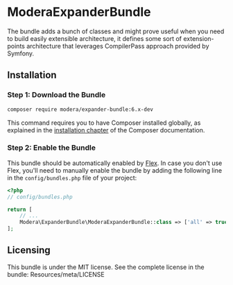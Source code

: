 # ModeraExpanderBundle

The bundle adds a bunch of classes and might prove useful when you need to build easily extensible architecture, it
defines some sort of extension-points architecture that leverages CompilerPass approach provided by Symfony.

## Installation

### Step 1: Download the Bundle

``` bash
composer require modera/expander-bundle:6.x-dev
```

This command requires you to have Composer installed globally, as explained
in the [installation chapter](https://getcomposer.org/doc/00-intro.md) of the Composer documentation.

### Step 2: Enable the Bundle

This bundle should be automatically enabled by [Flex](https://symfony.com/doc/current/setup/flex.html).
In case you don't use Flex, you'll need to manually enable the bundle by
adding the following line in the `config/bundles.php` file of your project:

``` php
<?php
// config/bundles.php

return [
    // ...
    Modera\ExpanderBundle\ModeraExpanderBundle::class => ['all' => true],
];
```

## Licensing

This bundle is under the MIT license. See the complete license in the bundle:
Resources/meta/LICENSE
